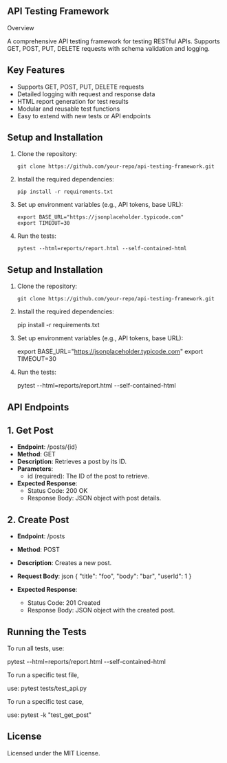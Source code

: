 
## API Testing Framework

Overview

A comprehensive API testing framework for testing RESTful APIs. Supports GET, POST, PUT, DELETE requests with schema validation and logging.

## Key Features
- Supports GET, POST, PUT, DELETE requests
- Detailed logging with request and response data
- HTML report generation for test results
- Modular and reusable test functions
- Easy to extend with new tests or API endpoints

## Setup and Installation

1. Clone the repository:
   ```
   git clone https://github.com/your-repo/api-testing-framework.git
   ```

2. Install the required dependencies:
   ```
   pip install -r requirements.txt
   ```

3. Set up environment variables (e.g., API tokens, base URL):
   ```
   export BASE_URL="https://jsonplaceholder.typicode.com"
   export TIMEOUT=30
   ```

4. Run the tests:
   ```
   pytest --html=reports/report.html --self-contained-html
   ```
## Setup and Installation

1. Clone the repository:
   ```
   git clone https://github.com/your-repo/api-testing-framework.git
   ```

2. Install the required dependencies:

   pip install -r requirements.txt
   

3. Set up environment variables (e.g., API tokens, base URL):

   export BASE_URL="https://jsonplaceholder.typicode.com"
   export TIMEOUT=30
   

4. Run the tests:

   pytest --html=reports/report.html --self-contained-html


## API Endpoints

## 1. Get Post
- **Endpoint**: /posts/{id}
- **Method**: GET
- **Description**: Retrieves a post by its ID.
- **Parameters**: 
  - id (required): The ID of the post to retrieve.
- **Expected Response**: 
  - Status Code: 200 OK
  - Response Body: JSON object with post details.

## 2. Create Post
- **Endpoint**: /posts
- **Method**: POST
- **Description**: Creates a new post.
- **Request Body**:
json
  {
    "title": "foo",
    "body": "bar",
    "userId": 1
  }

- **Expected Response**: 
  - Status Code: 201 Created
  - Response Body: JSON object with the created post.

## Running the Tests

To run all tests, use:

pytest --html=reports/report.html --self-contained-html

To run a specific test file, 

use: pytest tests/test_api.py

To run a specific test case, 

use: pytest -k "test_get_post"

## License

Licensed under the MIT License.
